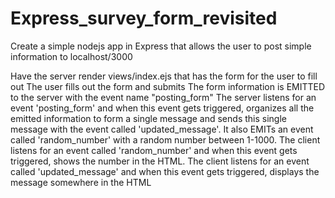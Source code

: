 # Express_survey_form_revisited

Create a simple nodejs app in Express that allows the user to post simple information to localhost/3000



Have the server render views/index.ejs that has the form for the user to fill out 
The user fills out the form and submits 
The form information is EMITTED to the server with the event name "posting_form" 
The server listens for an event 'posting_form' and when this event gets triggered, organizes all the emitted information to form a single message and sends this single message with the event called 'updated_message'. 
It also EMITs an event called 'random_number' with a random number between 1-1000. 
The client listens for an event called 'random_number' and when this event gets triggered, shows the number in the HTML. 
The client listens for an event called 'updated_message' and when this event gets triggered, displays the message somewhere in the HTML

